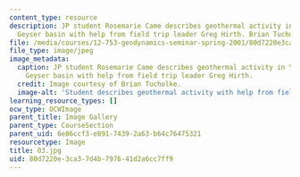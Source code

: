 ```yaml
---
content_type: resource
description: JP student Rosemarie Came describes geothermal activity in Yellowstone
  Geyser basin with help from field trip leader Greg Hirth. Brian Tucholke.
file: /media/courses/12-753-geodynamics-seminar-spring-2001/80d7220e3ca37d4b797641d2a6cc7ff9_03.jpg
file_type: image/jpeg
image_metadata:
  caption: JP student Rosemarie Came describes geothermal activity in Yellowstone
    Geyser basin with help from field trip leader Greg Hirth.
  credit: Image courtesy of Brian Tucholke.
  image-alt: 'Student describes geothermal activity with help from field trip '
learning_resource_types: []
ocw_type: OCWImage
parent_title: Image Gallery
parent_type: CourseSection
parent_uid: 6e86ccf3-e891-7439-2a63-b64c76475321
resourcetype: Image
title: 03.jpg
uid: 80d7220e-3ca3-7d4b-7976-41d2a6cc7ff9
---
```

